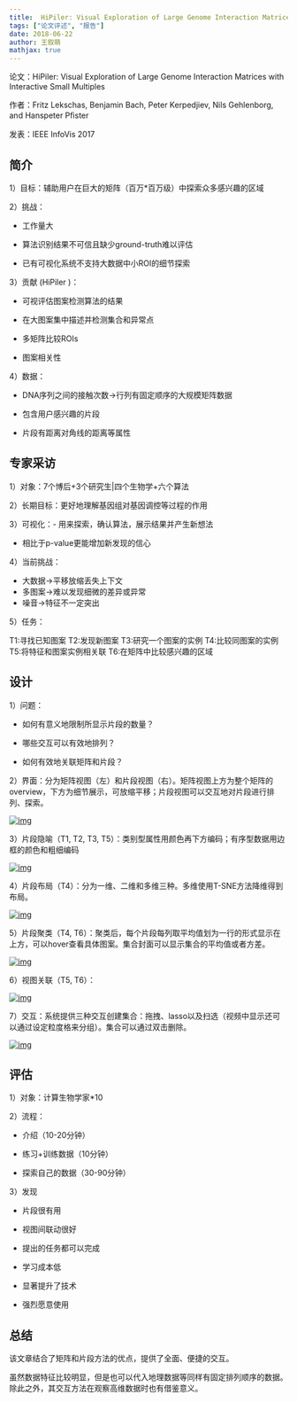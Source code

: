 ```yaml
---
title:  HiPiler: Visual Exploration of Large Genome Interaction Matrices with Interactive Small Multiples
tags: ["论文评述", "报告"]
date: 2018-06-22
author: 王叙萌
mathjax: true
---
```

论文：HiPiler: Visual Exploration of Large Genome Interaction Matrices with Interactive Small Multiples

作者：Fritz Lekschas, Benjamin Bach, Peter Kerpedjiev, Nils Gehlenborg, and Hanspeter Pﬁster

发表：IEEE InfoVis 2017 

## 简介

1）目标：辅助用户在巨大的矩阵（百万*百万级）中探索众多感兴趣的区域

2）挑战：

- 工作量大

- 算法识别结果不可信且缺少ground-truth难以评估

- 已有可视化系统不支持大数据中小ROI的细节探索

3）贡献 (HiPiler )：

- 可视评估图案检测算法的结果

- 在大图案集中描述并检测集合和异常点

- 多矩阵比较ROIs

- 图案相关性



4）数据：



- DNA序列之间的接触次数→行列有固定顺序的大规模矩阵数据

- 包含用户感兴趣的片段

- 片段有距离对角线的距离等属性



## 专家采访

1）对象：7个博后+3个研究生|四个生物学+六个算法

2）长期目标：更好地理解基因组对基因调控等过程的作用

3）可视化：- 用来探索，确认算法，展示结果并产生新想法

- 相比于p-value更能增加新发现的信心

4）当前挑战：



- 大数据→平移放缩丢失上下文
- 多图案→难以发现细微的差异或异常
- 噪音→特征不一定突出



5）任务：

T1:寻找已知图案
T2:发现新图案
T3:研究一个图案的实例
T4:比较同图案的实例
T5:将特征和图案实例相关联
T6:在矩阵中比较感兴趣的区域



## 设计

1）问题：



- 如何有意义地限制所显示片段的数量？

- 哪些交互可以有效地排列？

- 如何有效地关联矩阵和片段？



2）界面：分为矩阵视图（左）和片段视图（右）。矩阵视图上方为整个矩阵的overview，下方为细节展示，可放缩平移；片段视图可以交互地对片段进行排列、探索。

[![img](http://www.cad.zju.edu.cn/home/vagblog/wp-content/uploads/2018/06/%E5%9B%BE%E7%89%871.png)](http://www.cad.zju.edu.cn/home/vagblog/wp-content/uploads/2018/06/图片1.png)

3）片段隐喻（T1, T2, T3, T5）：类别型属性用颜色再下方编码；有序型数据用边框的颜色和粗细编码

[![img](http://www.cad.zju.edu.cn/home/vagblog/wp-content/uploads/2018/06/%E5%9B%BE%E7%89%872.png)](http://www.cad.zju.edu.cn/home/vagblog/wp-content/uploads/2018/06/图片2.png)

4）片段布局（T4）：分为一维、二维和多维三种。多维使用T-SNE方法降维得到布局。

[![img](http://www.cad.zju.edu.cn/home/vagblog/wp-content/uploads/2018/06/%E5%9B%BE%E7%89%873.png)](http://www.cad.zju.edu.cn/home/vagblog/wp-content/uploads/2018/06/图片3.png)

5）片段聚类（T4, T6）：聚类后，每个片段每列取平均值划为一行的形式显示在上方，可以hover查看具体图案。集合封面可以显示集合的平均值或者方差。

[![img](http://www.cad.zju.edu.cn/home/vagblog/wp-content/uploads/2018/06/%E5%9B%BE%E7%89%874.png)](http://www.cad.zju.edu.cn/home/vagblog/wp-content/uploads/2018/06/图片4.png)

6）视图关联（T5, T6）：

[![img](http://www.cad.zju.edu.cn/home/vagblog/wp-content/uploads/2018/06/%E5%9B%BE%E7%89%8751.png)](http://www.cad.zju.edu.cn/home/vagblog/wp-content/uploads/2018/06/图片51.png)

7）交互：系统提供三种交互创建集合：拖拽、lasso以及扫选（视频中显示还可以通过设定粒度格来分组）。集合可以通过双击删除。

[![img](http://www.cad.zju.edu.cn/home/vagblog/wp-content/uploads/2018/06/%E5%9B%BE%E7%89%876.png)](http://www.cad.zju.edu.cn/home/vagblog/wp-content/uploads/2018/06/图片6.png)

## 评估



1）对象：计算生物学家*10



2）流程：



- 介绍（10-20分钟）



- 练习+训练数据（10分钟）

- 探索自己的数据（30-90分钟）



3）发现



- 片段很有用

- 视图间联动很好

- 提出的任务都可以完成

- 学习成本低

- 显著提升了技术

- 强烈愿意使用



## 总结

该文章结合了矩阵和片段方法的优点，提供了全面、便捷的交互。

虽然数据特征比较明显，但是也可以代入地理数据等同样有固定排列顺序的数据。除此之外，其交互方法在观察高维数据时也有借鉴意义。